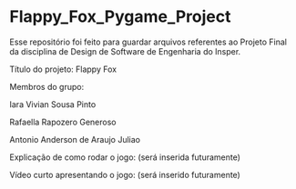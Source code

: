 # Flappy_Fox_Pygame_Project
Esse repositório foi feito para guardar arquivos referentes ao Projeto Final da disciplina de Design de Software de Engenharia do Insper.

Título do projeto: Flappy Fox

Membros do grupo:

Iara Vivian Sousa Pinto

Rafaella Rapozero Generoso

Antonio Anderson de Araujo Juliao

Explicação de como rodar o jogo: (será inserida futuramente)

Vídeo curto apresentando o jogo: (será inserido futuramente)
